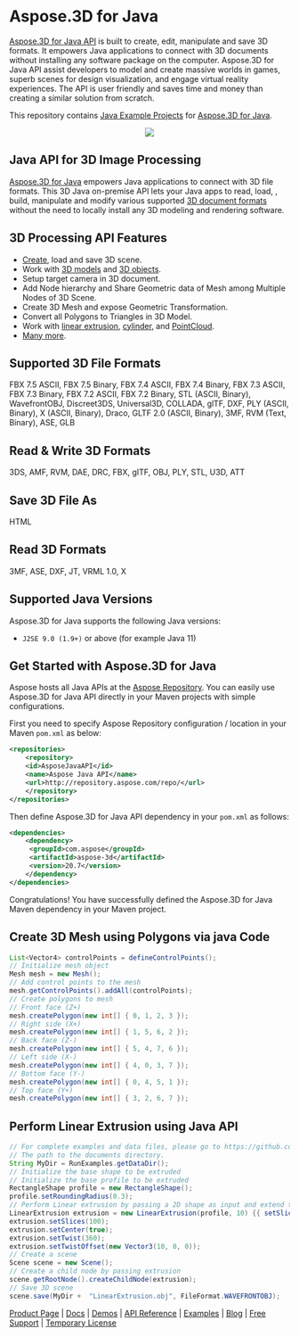 # Aspose.3D for Java

[Aspose.3D for Java API](https://products.aspose.com/3d/java) is built to create, edit, manipulate and save 3D formats. It empowers Java applications to connect with 3D documents without installing any software package on the computer. Aspose.3D for Java API assist developers to model and create massive worlds in games, superb scenes for design visualization, and engage virtual reality experiences. The API is user friendly and saves time and money than creating a similar solution from scratch.

This repository contains [Java Example Projects](https://github.com/aspose-3d/Aspose.3D-for-Java/tree/master/src/java/examples) for [Aspose.3D for Java](https://products.aspose.com/3d/java).

<p align="center">
  <a title="Download Examples ZIP" href="https://github.com/aspose-3d/Aspose.3D-for-Java/archive/master.zip">
	<img src="https://raw.github.com/AsposeExamples/java-examples-dashboard/master/images/downloadZip-Button-Large.png" />
  </a>
</p>

## Java API for 3D Image Processing

[Aspose.3D for Java](http://products.aspose.com/3d/java) empowers Java applications to connect with 3D file formats. This 3D Java on-premise API lets your Java apps to read, load, , build, manipulate and modify various supported [3D document formats](https://docs.aspose.com/display/3djava/Feature+List) without  the need to locally install any 3D modeling and rendering software.

## 3D Processing API Features

- [Create](https://docs.aspose.com/display/3djava/Create+an+Empty+3D+document), load and save 3D scene.
- Work with [3D models](https://docs.aspose.com/display/3djava/3D+Modeling) and [3D objects](https://docs.aspose.com/display/3djava/3D+Objects).
- Setup target camera in 3D document.
- Add Node hierarchy and Share Geometric data of Mesh among Multiple Nodes of 3D Scene.
- Create 3D Mesh and expose Geometric Transformation.
- Convert all Polygons to Triangles in 3D Model.
- Work with [linear extrusion](https://docs.aspose.com/display/3djava/Working+with+Linear+Extrusion), [cylinder](https://docs.aspose.com/display/3djava/Working+with+Cylinder), and [PointCloud](https://docs.aspose.com/display/3djava/Working+with+PointCloud).
- [Many more](https://docs.aspose.com/display/3djava/Developer+Guide).

## Supported 3D File Formats

FBX 7.5 ASCII, FBX 7.5 Binary, FBX 7.4 ASCII, FBX 7.4 Binary, FBX 7.3 ASCII, FBX 7.3 Binary, FBX 7.2 ASCII, FBX 7.2 Binary, STL (ASCII, Binary), WavefrontOBJ, Discreet3DS, Universal3D, COLLADA, glTF, DXF, PLY (ASCII, Binary), X (ASCII, Binary), Draco, GLTF 2.0 (ASCII, Binary), 3MF, RVM (Text, Binary), ASE, GLB

## Read & Write 3D Formats

3DS, AMF, RVM, DAE, DRC, FBX, gITF, OBJ, PLY, STL, U3D, ATT

## Save 3D File As

HTML

## Read 3D Formats

3MF, ASE, DXF, JT, VRML 1.0, X

## Supported Java Versions

Aspose.3D for Java supports the following Java versions:

- `J2SE 9.0 (1.9+)` or above (for example Java 11)

## Get Started with Aspose.3D for Java

Aspose hosts all Java APIs at the [Aspose Repository](https://repository.aspose.com/webapp/#/artifacts/browse/tree/General/repo/com/aspose/aspose-3d). You can easily use Aspose.3D for Java API directly in your Maven projects with simple configurations.

First you need to specify Aspose Repository configuration / location in your Maven `pom.xml` as below:

```xml
<repositories>
    <repository>
    <id>AsposeJavaAPI</id>
    <name>Aspose Java API</name>
    <url>http://repository.aspose.com/repo/</url>
    </repository>
</repositories>
```

Then define Aspose.3D for Java API dependency in your `pom.xml` as follows:

```xml
<dependencies>
    <dependency>
     <groupId>com.aspose</groupId>
     <artifactId>aspose-3d</artifactId>
     <version>20.7</version>
    </dependency>
</dependencies>
```

Congratulations! You have successfully defined the Aspose.3D for Java Maven dependency in your Maven project.

## Create 3D Mesh using Polygons via java Code

```java
List<Vector4> controlPoints = defineControlPoints();
// Initialize mesh object
Mesh mesh = new Mesh();
// Add control points to the mesh
mesh.getControlPoints().addAll(controlPoints);
// Create polygons to mesh
// Front face (Z+)
mesh.createPolygon(new int[] { 0, 1, 2, 3 });
// Right side (X+)
mesh.createPolygon(new int[] { 1, 5, 6, 2 });
// Back face (Z-)
mesh.createPolygon(new int[] { 5, 4, 7, 6 });
// Left side (X-)
mesh.createPolygon(new int[] { 4, 0, 3, 7 });
// Bottom face (Y-)
mesh.createPolygon(new int[] { 0, 4, 5, 1 });
// Top face (Y+)
mesh.createPolygon(new int[] { 3, 2, 6, 7 });
```

## Perform Linear Extrusion using Java API

``` java
// For complete examples and data files, please go to https://github.com/aspose-3d/Aspose.3D-for-Java
// The path to the documents directory.
String MyDir = RunExamples.getDataDir();
// Initialize the base shape to be extruded
// Initialize the base profile to be extruded
RectangleShape profile = new RectangleShape();
profile.setRoundingRadius(0.3);
// Perform Linear extrusion by passing a 2D shape as input and extend the shape in the 3rd dimension
LinearExtrusion extrusion = new LinearExtrusion(profile, 10) {{ setSlices(100); setCenter(true); setTwist(360); setTwistOffset(new Vector3(10, 0, 0));}};
extrusion.setSlices(100);
extrusion.setCenter(true);
extrusion.setTwist(360);
extrusion.setTwistOffset(new Vector3(10, 0, 0));
// Create a scene
Scene scene = new Scene();
// Create a child node by passing extrusion
scene.getRootNode().createChildNode(extrusion);
// Save 3D scene
scene.save(MyDir +  "LinearExtrusion.obj", FileFormat.WAVEFRONTOBJ);
```

[Product Page](https://products.aspose.com/3d/java) | [Docs](https://docs.aspose.com/display/3djava/Home) | [Demos](https://products.aspose.app/3d/family) | [API Reference](https://apireference.aspose.com/java/3d) | [Examples](https://github.com/aspose-3d/Aspose.3D-for-Java) | [Blog](https://blog.aspose.com/category/3d/) | [Free Support](https://forum.aspose.com/c/3d) | [Temporary License](https://purchase.aspose.com/temporary-license)
